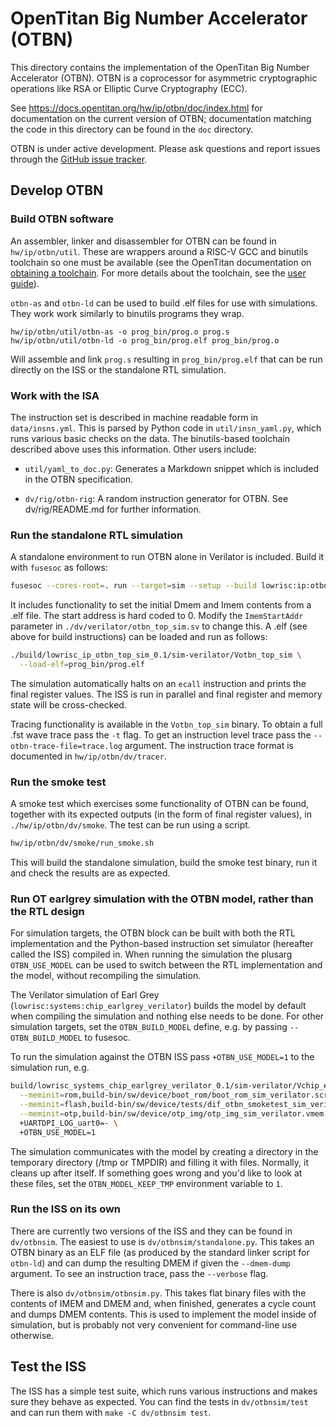 # OpenTitan Big Number Accelerator (OTBN)

This directory contains the implementation of the OpenTitan Big Number
Accelerator (OTBN). OTBN is a coprocessor for asymmetric cryptographic
operations like RSA or Elliptic Curve Cryptography (ECC).

See https://docs.opentitan.org/hw/ip/otbn/doc/index.html for documentation on
the current version of OTBN; documentation matching the code in this directory
can be found in the `doc` directory.

OTBN is under active development. Please ask questions and report issues
through the [GitHub issue tracker](https://github.com/lowRISC/opentitan/issues).

## Develop OTBN

### Build OTBN software

An assembler, linker and disassembler for OTBN can be found in
`hw/ip/otbn/util`. These are wrappers around a RISC-V GCC and binutils toolchain
so one must be available (see the OpenTitan documentation on [obtaining a
toolchain](https://docs.opentitan.org/doc/ug/install_instructions/#software-development).
For more details about the toolchain, see the [user
guide](https://docs.opentitan.org/doc/ug/otbn_sw)).

`otbn-as` and `otbn-ld` can be used to build .elf files for use with
simulations. They work work similarly to binutils programs they wrap.

```
hw/ip/otbn/util/otbn-as -o prog_bin/prog.o prog.s
hw/ip/otbn/util/otbn-ld -o prog_bin/prog.elf prog_bin/prog.o
```

Will assemble and link `prog.s` resulting in `prog_bin/prog.elf` that can be run
directly on the ISS or the standalone RTL simulation.

### Work with the ISA

The instruction set is described in machine readable form in
`data/insns.yml`. This is parsed by Python code in
`util/insn_yaml.py`, which runs various basic checks on the data. The
binutils-based toolchain described above uses this information. Other
users include:

  - `util/yaml_to_doc.py`: Generates a Markdown snippet which is included in
    the OTBN specification.

  - `dv/rig/otbn-rig`: A random instruction generator for OTBN. See
    dv/rig/README.md for further information.

### Run the standalone RTL simulation
A standalone environment to run OTBN alone in Verilator is included. Build it
with `fusesoc` as follows:

```sh
fusesoc --cores-root=. run --target=sim --setup --build lowrisc:ip:otbn_top_sim
```

It includes functionality to set the initial Dmem and Imem contents from a .elf
file. The start address is hard coded to 0. Modify the `ImemStartAddr` parameter
in `./dv/verilator/otbn_top_sim.sv` to change this. A .elf (see above for build
instructions) can be loaded and run as follows:

```sh
./build/lowrisc_ip_otbn_top_sim_0.1/sim-verilator/Votbn_top_sim \
  --load-elf=prog_bin/prog.elf
```

The simulation automatically halts on an `ecall` instruction and prints the
final register values. The ISS is run in parallel and final register and memory
state will be cross-checked.

Tracing functionality is available in the `Votbn_top_sim` binary. To obtain a
full .fst wave trace pass the `-t` flag. To get an instruction level trace pass
the `--otbn-trace-file=trace.log` argument. The instruction trace format is
documented in `hw/ip/otbn/dv/tracer`.

### Run the smoke test

A smoke test which exercises some functionality of OTBN can be found, together
with its expected outputs (in the form of final register values), in
`./hw/ip/otbn/dv/smoke`. The test can be run using a script.

```sh
hw/ip/otbn/dv/smoke/run_smoke.sh
```

This will build the standalone simulation, build the smoke test binary, run it
and check the results are as expected.

### Run OT earlgrey simulation with the OTBN model, rather than the RTL design

For simulation targets, the OTBN block can be built with both the RTL
implementation and the Python-based instruction set simulator (hereafter called
the ISS) compiled in. When running the simulation the plusarg `OTBN_USE_MODEL`
can be used to switch between the RTL implementation and the model, without
recompiling the simulation.

The Verilator simulation of Earl Grey (`lowrisc:systems:chip_earlgrey_verilator`)
builds the model by default when compiling the simulation and nothing else needs
to be done. For other simulation targets, set the `OTBN_BUILD_MODEL` define,
e.g. by passing `--OTBN_BUILD_MODEL` to fusesoc.

To run the simulation against the OTBN ISS pass `+OTBN_USE_MODEL=1` to the
simulation run, e.g.

```sh
build/lowrisc_systems_chip_earlgrey_verilator_0.1/sim-verilator/Vchip_earlgrey_verilator \
  --meminit=rom,build-bin/sw/device/boot_rom/boot_rom_sim_verilator.scr.40.vmem \
  --meminit=flash,build-bin/sw/device/tests/dif_otbn_smoketest_sim_verilator.elf \
  --meminit=otp,build-bin/sw/device/otp_img/otp_img_sim_verilator.vmem \
  +UARTDPI_LOG_uart0=- \
  +OTBN_USE_MODEL=1
```

The simulation communicates with the model by creating a directory in
the temporary directory (/tmp or TMPDIR) and filling it with files.
Normally, it cleans up after itself. If something goes wrong and you'd
like to look at these files, set the `OTBN_MODEL_KEEP_TMP` environment
variable to `1`.

### Run the ISS on its own

There are currently two versions of the ISS and they can be found in
`dv/otbnsim`. The easiest to use is `dv/otbnsim/standalone.py`. This
takes an OTBN binary as an ELF file (as produced by the standard
linker script for `otbn-ld`) and can dump the resulting DMEM if given
the `--dmem-dump` argument. To see an instruction trace, pass the
`--verbose` flag.

There is also `dv/otbnsim/otbnsim.py`. This takes flat binary files
with the contents of IMEM and DMEM and, when finished, generates a
cycle count and dumps DMEM contents. This is used to implement the
model inside of simulation, but is probably not very convenient for
command-line use otherwise.

## Test the ISS

The ISS has a simple test suite, which runs various instructions and
makes sure they behave as expected. You can find the tests in
`dv/otbnsim/test` and can run them with `make -C dv/otbnsim test`.

